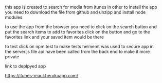this app is created to search for media from itunes
in other to install the app you need to download the file from github and unzipp and install node modules

to use the app from the browser you need to  click on the search button and put the search items to add to favorites click on the button and go to the favorites link and your saved item would be there

to test click on npm test to make tests
helmemt was used to secure app in the server.js file
api  have been called from the back end to make it more private 

link to deplpyed app

https://itunes-react.herokuapp.com/